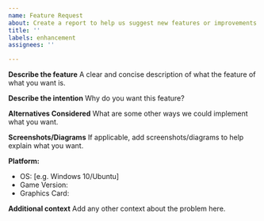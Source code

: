 ```yaml
---
name: Feature Request
about: Create a report to help us suggest new features or improvements!
title: ''
labels: enhancement
assignees: ''

---
```


**Describe the feature**
A clear and concise description of what the feature of what you want is.

**Describe the intention**
Why do you want this feature?

**Alternatives Considered**
What are some other ways we could implement what you want.

**Screenshots/Diagrams**
If applicable, add screenshots/diagrams to help explain what you want.

**Platform:**
 - OS: [e.g. Windows 10/Ubuntu]
 - Game Version:
 - Graphics Card:

**Additional context**
Add any other context about the problem here.

